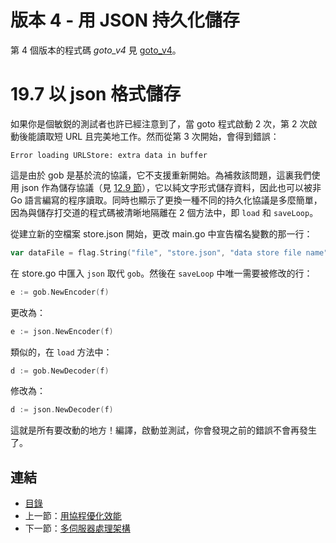 # 版本 4 - 用 JSON 持久化儲存

第 4 個版本的程式碼 *goto_v4* 見 [goto_v4](examples/chapter_19/goto_v4)。

# 19.7 以 json 格式儲存

如果你是個敏鋭的測試者也許已經注意到了，當 goto 程式啟動 2 次，第 2 次啟動後能讀取短 URL 且完美地工作。然而從第 3 次開始，會得到錯誤：

	Error loading URLStore: extra data in buffer

這是由於 gob 是基於流的協議，它不支援重新開始。為補救該問題，這裏我們使用 json 作為儲存協議（見 [12.9 節](12.9.md)），它以純文字形式儲存資料，因此也可以被非 Go 語言編寫的程序讀取。同時也顯示了更換一種不同的持久化協議是多麼簡單，因為與儲存打交道的程式碼被清晰地隔離在 2 個方法中，即 `load` 和 `saveLoop`。

從建立新的空檔案 store.json 開始，更改 main.go 中宣告檔名變數的那一行：
```go
var dataFile = flag.String("file", "store.json", "data store file name")
```

在 store.go 中匯入 `json` 取代 `gob`。然後在 `saveLoop` 中唯一需要被修改的行：
```go
e := gob.NewEncoder(f)
```

更改為：
```go
e := json.NewEncoder(f)
```

類似的，在 `load` 方法中：
```go
d := gob.NewDecoder(f)
```

修改為：
```go
d := json.NewDecoder(f)
```

這就是所有要改動的地方！編譯，啟動並測試，你會發現之前的錯誤不會再發生了。

## 連結

- [目錄](directory.md)
- 上一節：[用協程優化效能](19.6.md)
- 下一節：[多伺服器處理架構](19.8.md)